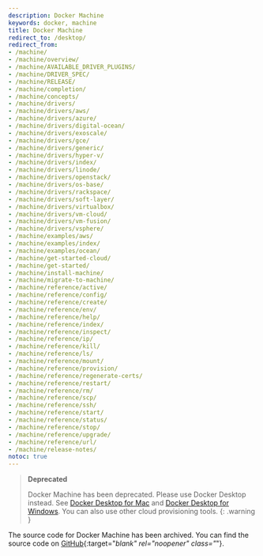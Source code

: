 ```yaml
---
description: Docker Machine
keywords: docker, machine
title: Docker Machine
redirect_to: /desktop/
redirect_from:
- /machine/
- /machine/overview/
- /machine/AVAILABLE_DRIVER_PLUGINS/
- /machine/DRIVER_SPEC/
- /machine/RELEASE/
- /machine/completion/
- /machine/concepts/
- /machine/drivers/
- /machine/drivers/aws/
- /machine/drivers/azure/
- /machine/drivers/digital-ocean/
- /machine/drivers/exoscale/
- /machine/drivers/gce/
- /machine/drivers/generic/
- /machine/drivers/hyper-v/
- /machine/drivers/index/
- /machine/drivers/linode/
- /machine/drivers/openstack/
- /machine/drivers/os-base/
- /machine/drivers/rackspace/
- /machine/drivers/soft-layer/
- /machine/drivers/virtualbox/
- /machine/drivers/vm-cloud/
- /machine/drivers/vm-fusion/
- /machine/drivers/vsphere/
- /machine/examples/aws/
- /machine/examples/index/
- /machine/examples/ocean/
- /machine/get-started-cloud/
- /machine/get-started/
- /machine/install-machine/
- /machine/migrate-to-machine/
- /machine/reference/active/
- /machine/reference/config/
- /machine/reference/create/
- /machine/reference/env/
- /machine/reference/help/
- /machine/reference/index/
- /machine/reference/inspect/
- /machine/reference/ip/
- /machine/reference/kill/
- /machine/reference/ls/
- /machine/reference/mount/
- /machine/reference/provision/
- /machine/reference/regenerate-certs/
- /machine/reference/restart/
- /machine/reference/rm/
- /machine/reference/scp/
- /machine/reference/ssh/
- /machine/reference/start/
- /machine/reference/status/
- /machine/reference/stop/
- /machine/reference/upgrade/
- /machine/reference/url/
- /machine/release-notes/
notoc: true
---
```


> **Deprecated**
>
> Docker Machine has been deprecated. Please use Docker Desktop instead. See [Docker Desktop for Mac](../desktop/mac/index.md)
> and [Docker Desktop for Windows](../desktop/windows/index.md).
> You can also use other cloud provisioning tools.
{: .warning }

The source code for Docker Machine has been archived. You can find the source code on [GitHub](https://github.com/docker/machine){:target="_blank" rel="noopener" class="_"}.
